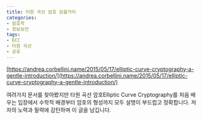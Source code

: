 ```yaml
---
title: 타원 곡선 암호 읽을거리
categories:
- 암호학
- 정보보안
tags:
- ECC	
- 타원 곡선
- 공유
---
```


[https://andrea.corbellini.name/2015/05/17/elliptic-curve-cryptography-a-gentle-introduction/](https://andrea.corbellini.name/2015/05/17/elliptic-curve-cryptography-a-gentle-introduction/)

여려가지 문서를 찾아봤지만 타원 곡선 암호Elliptic Curve Cryptography를 처음 배우는 입장에서 수학적 배경부터 암호의 형성까지 모두 설명이 부드럽고 정확합니다. 저자의 노력과 필력에 감탄하며 이 글을 남깁니다.